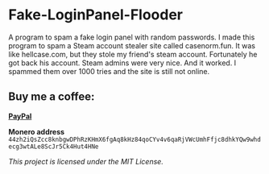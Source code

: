 # Fake-LoginPanel-Flooder
A program to spam a fake login panel with random passwords. I made this program to spam a Steam account stealer site called casenorm.fun. It was like hellcase.com, but they stole my friend's steam account. Fortunately he got back his account. Steam admins were very nice. And it worked. I spammed them over 1000 tries and the site is still not online.

## Buy me a coffee:
**[PayPal](paypal.me/iklevi)**

**Monero address** `44zh2iQsZcc8knbgwDPhRzKHmX6fgAq8kHz84qoCYv4v6qaRjVWcUmhFfjc8dhkYQw9whdecg3wtALe8ScJr5Ck4Hut4HNe`

*This project is licensed under the MIT License.*
